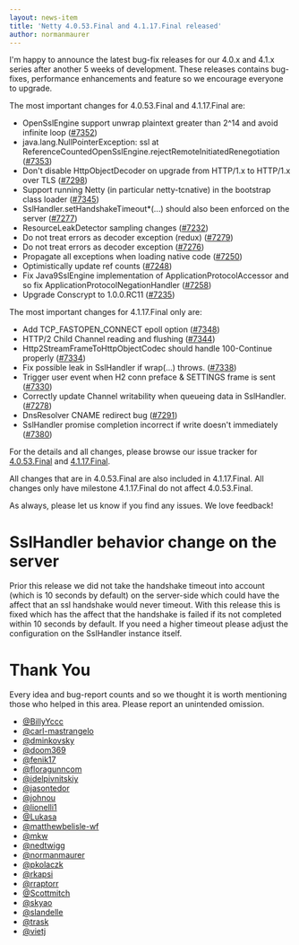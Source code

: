 ```yaml
---
layout: news-item
title: 'Netty 4.0.53.Final and 4.1.17.Final released'
author: normanmaurer
---
```


I'm happy to announce the latest bug-fix releases for our 4.0.x and 4.1.x series after another 5 weeks of development.
These releases contains bug-fixes, performance enhancements and feature so we encourage everyone to upgrade.

The most important changes for 4.0.53.Final and 4.1.17.Final are:

* OpenSslEngine support unwrap plaintext greater than 2^14 and avoid infinite loop ([#7352](https://github.com/netty/netty/pull/7352))
* java.lang.NullPointerException: ssl at ReferenceCountedOpenSslEngine.rejectRemoteInitiatedRenegotiation ([#7353](https://github.com/netty/netty/pull/7353))
* Don't disable HttpObjectDecoder on upgrade from HTTP/1.x to HTTP/1.x over TLS ([#7298](https://github.com/netty/netty/pull/7298))
* Support running Netty (in particular netty-tcnative) in the bootstrap class loader ([#7345](https://github.com/netty/netty/pull/7345))
* SslHandler.setHandshakeTimeout*(...) should also been enforced on the server ([#7277](https://github.com/netty/netty/pull/7277))
* ResourceLeakDetector sampling changes ([#7232](https://github.com/netty/netty/pull/7232))
* Do not treat errors as decoder exception (redux) ([#7279](https://github.com/netty/netty/pull/7279))
* Do not treat errors as decoder exception ([#7276](https://github.com/netty/netty/pull/7276))
* Propagate all exceptions when loading native code ([#7250](https://github.com/netty/netty/pull/7250))
* Optimistically update ref counts ([#7248](https://github.com/netty/netty/pull/7248))
* Fix Java9SslEngine implementation of ApplicationProtocolAccessor and so fix ApplicationProtocolNegationHandler ([#7258](https://github.com/netty/netty/pull/7258))
* Upgrade Conscrypt to 1.0.0.RC11 ([#7235](https://github.com/netty/netty/pull/7235))

The most important changes for 4.1.17.Final only are:

* Add TCP_FASTOPEN_CONNECT epoll option ([#7348](https://github.com/netty/netty/pull/7348))
* HTTP/2 Child Channel reading and flushing ([#7344](https://github.com/netty/netty/pull/7344))
* Http2StreamFrameToHttpObjectCodec should handle 100-Continue properly ([#7334](https://github.com/netty/netty/pull/7334))
* Fix possible leak in SslHandler if wrap(...) throws. ([#7338](https://github.com/netty/netty/pull/7338))
* Trigger user event when H2 conn preface & SETTINGS frame is sent ([#7330](https://github.com/netty/netty/pull/7330))
* Correctly update Channel writability when queueing data in SslHandler. ([#7278](https://github.com/netty/netty/pull/7278))
* DnsResolver CNAME redirect bug ([#7291](https://github.com/netty/netty/pull/7291))
* SslHandler promise completion incorrect if write doesn't immediately ([#7380](https://github.com/netty/netty/pull/7380))

For the details and all changes, please browse our issue tracker for [4.0.53.Final](https://github.com/netty/netty/issues?q=is%3Aclosed+milestone%3A4.0.53.Final) and [4.1.17.Final](https://github.com/netty/netty/issues?q=is%3Aclosed+milestone%3A4.1.17.Final).

All changes that are in 4.0.53.Final are also included in 4.1.17.Final. All changes only have milestone 4.1.17.Final do not affect 4.0.53.Final.

As always, please let us know if you find any issues. We love feedback!

# SslHandler behavior change on the server

Prior this release we did not take the handshake timeout into account (which is 10 seconds by default) on the server-side which could have the affect that an ssl handshake would never timeout. With this release this is fixed which has the affect that the handshake is failed if its not completed within 10 seconds by default. If you need a higher timeout please adjust the configuration on the SslHandler instance itself.

# Thank You

Every idea and bug-report counts and so we thought it is worth mentioning those who helped in this area. Please report an unintended omission.


* [@BillyYccc](https://github.com/BillyYccc)
* [@carl-mastrangelo](https://github.com/carl-mastrangelo)
* [@dminkovsky](https://github.com/dminkovsky)
* [@doom369](https://github.com/doom369)
* [@fenik17](https://github.com/fenik17)
* [@floragunncom](https://github.com/floragunncom)
* [@idelpivnitskiy](https://github.com/idelpivnitskiy)
* [@jasontedor](https://github.com/jasontedor)
* [@johnou](https://github.com/johnou)
* [@lionelli1](https://github.com/lionelli1)
* [@Lukasa](https://github.com/Lukasa)
* [@matthewbelisle-wf](https://github.com/matthewbelisle-wf)
* [@mkw](https://github.com/mkw)
* [@nedtwigg](https://github.com/nedtwigg)
* [@normanmaurer](https://github.com/normanmaurer)
* [@pkolaczk](https://github.com/pkolaczk)
* [@rkapsi](https://github.com/rkapsi)
* [@rraptorr](https://github.com/rraptorr)
* [@Scottmitch](https://github.com/Scottmitch)
* [@skyao](https://github.com/skyao)
* [@slandelle](https://github.com/slandelle)
* [@trask](https://github.com/trask)
* [@vietj](https://github.com/vietj)
